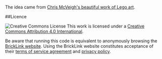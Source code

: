 The idea came from [Chris McVeigh's beautiful work of Lego art](http://chrismcveigh.com/cm/building_guides_-_technology.html).

##Licence

![Creative Commons License](http://i.creativecommons.org/l/by/4.0/88x31.png "Creative Commons License") This work is licensed under a [Creative Commons Attribution 4.0 International](http://creativecommons.org/licenses/by/4.0/).

Be aware that running this code is equivalent to anonymously browsing the [BrickLink website](http://www.bricklink.com/). Using the BrickLink website constitutes acceptance of their [terms of service agreement](http://www.bricklink.com/help.asp?helpID=1919) and [privacy policy](http://www.bricklink.com/help.asp?helpID=47). 